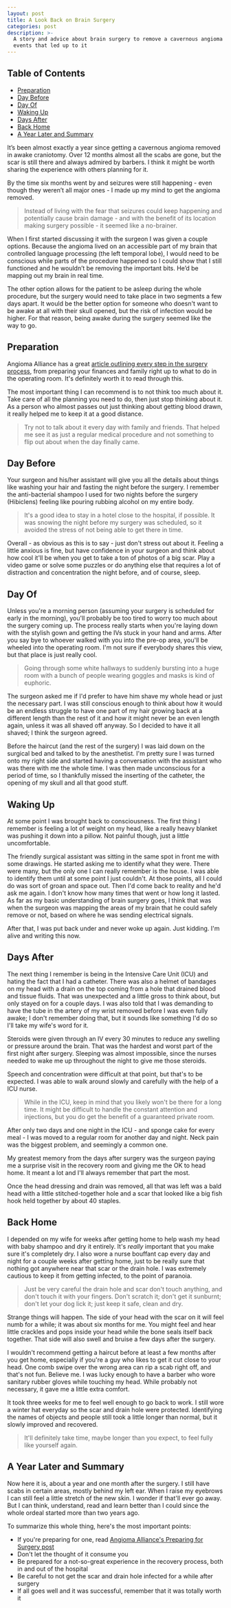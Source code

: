 ```yaml
---
layout: post
title: A Look Back on Brain Surgery
categories: post
description: >-
  A story and advice about brain surgery to remove a cavernous angioma and the
  events that led up to it
---
```

## Table of Contents

* [Preparation](#preparation)
* [Day Before](#day-before)
* [Day Of](#day-of)
* [Waking Up](#waking-up)
* [Days After](#days-after)
* [Back Home](#back-home)
* [A Year Later and Summary](#a-year-later-and-summary)

It’s been almost exactly a year since getting a cavernous angioma removed in awake craniotomy. Over 12 months almost all the scabs are gone, but the scar is still there and always admired by barbers. I think it might be worth sharing the experience with others planning for it.

By the time six months went by and seizures were still happening - even though they weren’t all major ones - I made up my mind to get the angioma removed. 

> Instead of living with the fear that seizures could keep happening and potentially cause brain damage - and with the benefit of its location making surgery possible - it seemed like a no-brainer.

When I first started discussing it with the surgeon I was given a couple options. Because the angioma lived on an accessible part of my brain that controlled language processing (the left temporal lobe), I would need to be conscious while parts of the procedure happened so I could show that I still functioned and he wouldn’t be removing the important bits. He’d be mapping out my brain in real time.

The other option allows for the patient to be asleep during the whole procedure, but the surgery would need to take place in two segments a few days apart. It would be the better option for someone who doesn't want to be awake at all with their skull opened, but the risk of infection would be higher. For that reason, being awake during the surgery seemed like the way to go.

## Preparation

Angioma Alliance has a great [article outlining every step in the surgery process](http://angioma.org/pages.aspx?content=77&id=67), from preparing your finances and family right up to what to do in the operating room. It's definitely worth it to read through this.

The most important thing I can recommend is to not think too much about it. Take care of all the planning you need to do, then just stop thinking about it. As a person who almost passes out just thinking about getting blood drawn, it really helped me to keep it at a good distance. 

> Try not to talk about it every day with family and friends. That helped me see it as just a regular medical procedure and not something to flip out about when the day finally came.

## Day Before

Your surgeon and his/her assistant will give you all the details about things like washing your hair and fasting the night before the surgery. I remember the anti-bacterial shampoo I used for two nights before the surgery (Hibiclens) feeling like pouring rubbing alcohol on my entire body.

> It's a good idea to stay in a hotel close to the hospital, if possible. It was snowing the night before my surgery was scheduled, so it avoided the stress of not being able to get there in time. 

Overall - as obvious as this is to say - just don't stress out about it. Feeling a little anxious is fine, but have confidence in your surgeon and think about how cool it'll be when you get to take a ton of photos of a big scar. Play a video game or solve some puzzles or do anything else that requires a lot of distraction and concentration the night before, and of course, sleep.

## Day Of

Unless you're a morning person (assuming your surgery is scheduled for early in the morning), you'll probably be too tired to worry too much about the surgery coming up. The process really starts when you're laying down with the stylish gown and getting the IVs stuck in your hand and arms. After you say bye to whoever walked with you into the pre-op area, you'll be wheeled into the operating room. I'm not sure if everybody shares this view, but that place is just really cool. 

> Going through some white hallways to suddenly bursting into a huge room with a bunch of people wearing goggles and masks is kind of euphoric. 

The surgeon asked me if I'd prefer to have him shave my whole head or just the necessary part. I was still conscious enough to think about how it would be an endless struggle to have one part of my hair growing back at a different length than the rest of it and how it might never be an even length again, unless it was all shaved off anyway. So I decided to have it all shaved; I think the surgeon agreed. 

Before the haircut (and the rest of the surgery) I was laid down on the surgical bed and talked to by the anesthetist. I'm pretty sure I was turned onto my right side and started having a conversation with the assistant who was there with me the whole time. I was then made unconscious for a period of time, so I thankfully missed the inserting of the catheter, the opening of my skull and all that good stuff.

## Waking Up

At some point I was brought back to consciousness. The first thing I remember is feeling a lot of weight on my head, like a really heavy blanket was pushing it down into a pillow. Not painful though, just a little uncomfortable.

The friendly surgical assistant was sitting in the same spot in front me with some drawings. He started asking me to identify what they were. There were many, but the only one I can really remember is the house. I was able to identify them until at some point I just couldn't. At those points, all I could do was sort of groan and space out. Then I'd come back to reality and he'd ask me again. I don't know how many times that went or how long it lasted. As far as my basic understanding of brain surgery goes, I think that was when the surgeon was mapping the areas of my brain that he could safely remove or not, based on where he was sending electrical signals.

After that, I was put back under and never woke up again. Just kidding. I'm alive and writing this now.

## Days After

The next thing I remember is being in the Intensive Care Unit (ICU) and hating the fact that I had a catheter. There was also a helmet of bandages on my head with a drain on the top coming from a hole that drained blood and tissue fluids. That was unexpected and a little gross to think about, but only stayed on for a couple days. I was also told that I was demanding to have the tube in the artery of my wrist removed before I was even fully awake; I don't remember doing that, but it sounds like something I'd do so I'll take my wife's word for it.

Steroids were given through an IV every 30 minutes to reduce any swelling or pressure around the brain. That was the hardest and worst part of the first night after surgery. Sleeping was almost impossible, since the nurses needed to wake me up throughout the night to give me those steroids. 

Speech and concentration were difficult at that point, but that's to be expected. I was able to walk around slowly and carefully with the help of a ICU nurse. 

> While in the ICU, keep in mind that you likely won't be there for a long time. It might be difficult to handle the constant attention and injections, but you do get the benefit of a guaranteed private room.

After only two days and one night in the ICU - and sponge cake for every meal - I was moved to a regular room for another day and night. Neck pain was the biggest problem, and seemingly a common one.

My greatest memory from the days after surgery was the surgeon paying me a surprise visit in the recovery room and giving me the OK to head home. It meant a lot and I'll always remember that part the most.

Once the head dressing and drain was removed, all that was left was a bald head with a little stitched-together hole and a scar that looked like a big fish hook held together by about 40 staples.

## Back Home

I depended on my wife for weeks after getting home to help wash my head with baby shampoo and dry it entirely. It's _really_ important that you make sure it's completely dry. I also wore a nurse bouffant cap every day and night for a couple weeks after getting home, just to be really sure that nothing got anywhere near that scar or the drain hole. I was extremely cautious to keep it from getting infected, to the point of paranoia. 

> Just be very careful the drain hole and scar don't touch anything, and don't touch it with your fingers. Don't scratch it; don't get it sunburnt; don't let your dog lick it; just keep it safe, clean and dry.

Strange things will happen. The side of your head with the scar on it will feel numb for a while; it was about six months for me. You might feel and hear little crackles and pops inside your head while the bone seals itself back together. That side will also swell and bruise a few days after the surgery. 

I wouldn't recommend getting a haircut before at least a few months after you get home, especially if you're a guy who likes to get it cut close to your head. One comb swipe over the wrong area can rip a scab right off, and that's not fun. Believe me. I was lucky enough to have a barber who wore sanitary rubber gloves while touching my head. While probably not necessary, it gave me a little extra comfort.

It took three weeks for me to feel well enough to go back to work. I still wore a winter hat everyday so the scar and drain hole were protected. Identifying the names of objects and people still took a little longer than normal, but it slowly improved and recovered. 

> It'll definitely take time, maybe longer than you expect, to feel fully like yourself again.

## A Year Later and Summary

Now here it is, about a year and one month after the surgery. I still have scabs in certain areas, mostly behind my left ear. When I raise my eyebrows I can still feel a little stretch of the new skin. I wonder if that'll ever go away. But I can think, understand, read and learn better than I could since the whole ordeal started more than two years ago.

To summarize this whole thing, here's the most important points:

* If you're preparing for one, read [Angioma Alliance's Preparing for Surgery post](http://angioma.org/pages.aspx?content=77&id=67)
* Don't let the thought of it consume you
* Be prepared for a not-so-great experience in the recovery process, both in and out of the hospital
* Be careful to not get the scar and drain hole infected for a while after surgery
* If all goes well and it was successful, remember that it was totally worth it
